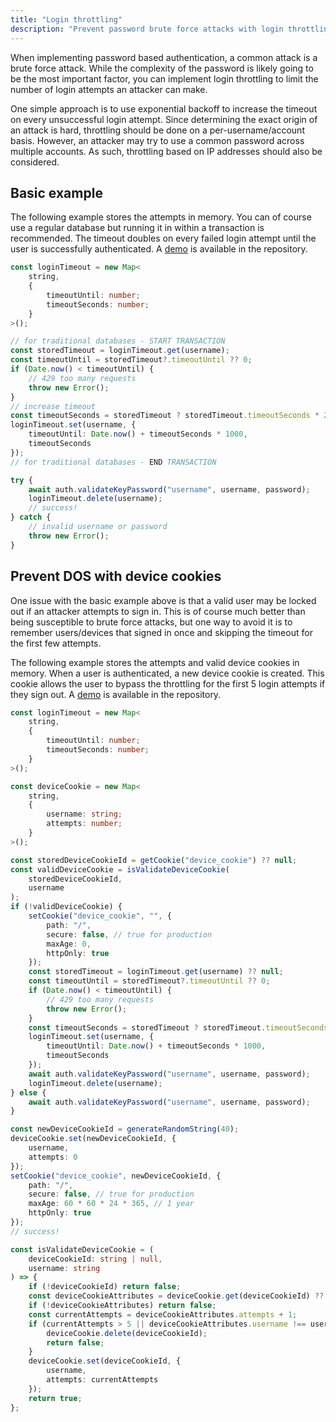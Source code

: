 ```yaml
---
title: "Login throttling"
description: "Prevent password brute force attacks with login throttling"
---
```


When implementing password based authentication, a common attack is a brute force attack. While the complexity of the password is likely going to be the most important factor, you can implement login throttling to limit the number of login attempts an attacker can make.

One simple approach is to use exponential backoff to increase the timeout on every unsuccessful login attempt. Since determining the exact origin of an attack is hard, throttling should be done on a per-username/account basis. However, an attacker may try to use a common password across multiple accounts. As such, throttling based on IP addresses should also be considered.

## Basic example

The following example stores the attempts in memory. You can of course use a regular database but running it in within a transaction is recommended. The timeout doubles on every failed login attempt until the user is successfully authenticated. A [demo](https://github.com/lucia-auth/examples/tree/main/other/login-throttling) is available in the repository.

```ts
const loginTimeout = new Map<
	string,
	{
		timeoutUntil: number;
		timeoutSeconds: number;
	}
>();
```

```ts
// for traditional databases - START TRANSACTION
const storedTimeout = loginTimeout.get(username);
const timeoutUntil = storedTimeout?.timeoutUntil ?? 0;
if (Date.now() < timeoutUntil) {
	// 429 too many requests
	throw new Error();
}
// increase timeout
const timeoutSeconds = storedTimeout ? storedTimeout.timeoutSeconds * 2 : 1;
loginTimeout.set(username, {
	timeoutUntil: Date.now() + timeoutSeconds * 1000,
	timeoutSeconds
});
// for traditional databases - END TRANSACTION

try {
	await auth.validateKeyPassword("username", username, password);
	loginTimeout.delete(username);
	// success!
} catch {
	// invalid username or password
	throw new Error();
}
```

## Prevent DOS with device cookies

One issue with the basic example above is that a valid user may be locked out if an attacker attempts to sign in. This is of course much better than being susceptible to brute force attacks, but one way to avoid it is to remember users/devices that signed in once and skipping the timeout for the first few attempts.

The following example stores the attempts and valid device cookies in memory. When a user is authenticated, a new device cookie is created. This cookie allows the user to bypass the throttling for the first 5 login attempts if they sign out. A [demo](https://github.com/lucia-auth/examples/tree/main/other/login-throtting-device-cookie) is available in the repository.

```ts
const loginTimeout = new Map<
	string,
	{
		timeoutUntil: number;
		timeoutSeconds: number;
	}
>();

const deviceCookie = new Map<
	string,
	{
		username: string;
		attempts: number;
	}
>();
```

```ts
const storedDeviceCookieId = getCookie("device_cookie") ?? null;
const validDeviceCookie = isValidateDeviceCookie(
	storedDeviceCookieId,
	username
);
if (!validDeviceCookie) {
	setCookie("device_cookie", "", {
		path: "/",
		secure: false, // true for production
		maxAge: 0,
		httpOnly: true
	});
	const storedTimeout = loginTimeout.get(username) ?? null;
	const timeoutUntil = storedTimeout?.timeoutUntil ?? 0;
	if (Date.now() < timeoutUntil) {
		// 429 too many requests
		throw new Error();
	}
	const timeoutSeconds = storedTimeout ? storedTimeout.timeoutSeconds * 2 : 1;
	loginTimeout.set(username, {
		timeoutUntil: Date.now() + timeoutSeconds * 1000,
		timeoutSeconds
	});
	await auth.validateKeyPassword("username", username, password);
	loginTimeout.delete(username);
} else {
	await auth.validateKeyPassword("username", username, password);
}

const newDeviceCookieId = generateRandomString(40);
deviceCookie.set(newDeviceCookieId, {
	username,
	attempts: 0
});
setCookie("device_cookie", newDeviceCookieId, {
	path: "/",
	secure: false, // true for production
	maxAge: 60 * 60 * 24 * 365, // 1 year
	httpOnly: true
});
// success!
```

```ts
const isValidateDeviceCookie = (
	deviceCookieId: string | null,
	username: string
) => {
	if (!deviceCookieId) return false;
	const deviceCookieAttributes = deviceCookie.get(deviceCookieId) ?? null;
	if (!deviceCookieAttributes) return false;
	const currentAttempts = deviceCookieAttributes.attempts + 1;
	if (currentAttempts > 5 || deviceCookieAttributes.username !== username) {
		deviceCookie.delete(deviceCookieId);
		return false;
	}
	deviceCookie.set(deviceCookieId, {
		username,
		attempts: currentAttempts
	});
	return true;
};
```
